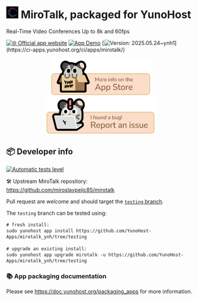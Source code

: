 <!--
N.B.: This README was automatically generated by <https://github.com/YunoHost/apps_tools/blob/main/readme_generator>
It shall NOT be edited by hand.
-->

<h1>
  <img src="https://raw.githubusercontent.com/YunoHost/apps/main/logos/mirotalk.png" width="32px" alt="Logo of MiroTalk">
  MiroTalk, packaged for YunoHost
</h1>

Real-Time Video Conferences Up to 8k and 60fps

[![🌐 Official app website](https://img.shields.io/badge/Official_app_website-darkgreen?style=for-the-badge)](https://meet.no42.org/)
[![App Demo](https://img.shields.io/badge/App_Demo-blue?style=for-the-badge)](https://meet.no42.org/)
[![Version: 2025.05.24~ynh1](https://img.shields.io/badge/Version-2025.05.24~ynh1-rgba(0,150,0,1)?style=for-the-badge)](https://ci-apps.yunohost.org/ci/apps/mirotalk/)

<div align="center">
<a href="https://apps.yunohost.org/app/mirotalk"><img height="100px" src="https://github.com/YunoHost/yunohost-artwork/raw/refs/heads/main/badges/neopossum-badges/badge_more_info_on_the_appstore.svg"/></a>
<a href="https://github.com/YunoHost-Apps/mirotalk_ynh/issues"><img height="100px" src="https://github.com/YunoHost/yunohost-artwork/raw/refs/heads/main/badges/neopossum-badges/badge_report_an_issue.svg"/></a>
</div>

## 📦 Developer info

[![Automatic tests level](https://apps.yunohost.org/badge/cilevel/mirotalk)](https://ci-apps.yunohost.org/ci/apps/mirotalk/)

🛠️ Upstream MiroTalk repository: <https://github.com/miroslavpejic85/mirotalk>

Pull request are welcome and should target the [`testing` branch](https://github.com/YunoHost-Apps/mirotalk_ynh/tree/testing).

The `testing` branch can be tested using:
```
# fresh install:
sudo yunohost app install https://github.com/YunoHost-Apps/mirotalk_ynh/tree/testing

# upgrade an existing install:
sudo yunohost app upgrade mirotalk -u https://github.com/YunoHost-Apps/mirotalk_ynh/tree/testing
```

### 📚 App packaging documentation

Please see <https://doc.yunohost.org/packaging_apps> for more information.